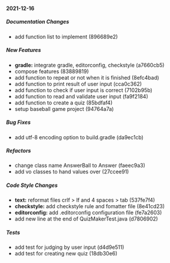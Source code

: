 #### 2021-12-16

##### Documentation Changes

*  add function list to implement (896689e2)

##### New Features

* **gradle:**  integrate gradle, editorconfig, checkstyle (a7660cb5)
*  compose features (83889819)
*  add function to repeat or not when it is finished (8efc4bad)
*  add function to print result of user input (cca0c362)
*  add function to check if user input is correct (7102b95b)
*  add function to read and validate user input (fa9f2184)
*  add function to create a quiz (85bdfaf4)
*  setup baseball game project (94764a7a)

##### Bug Fixes

*  add utf-8 encoding option to build.gradle (da9ec1cb)

##### Refactors

*  change class name AnswerBall to Answer (faeec9a3)
*  add vo classes to hand values over (27ccee91)

##### Code Style Changes

* **text:**  reformat files crlf > lf and 4 spaces > tab (537fe7f4)
* **checkstyle:**  add checkstyle rule and fomatter file (8e41cd23)
* **editorconfig:**  add .editorconfig configuration file (fe7a2603)
*  add new line at the end of QuizMakerTest.java (d7806902)

##### Tests

*  add test for judging by user input (d4d9e511)
*  add test for creating new quiz (18db30e6)
